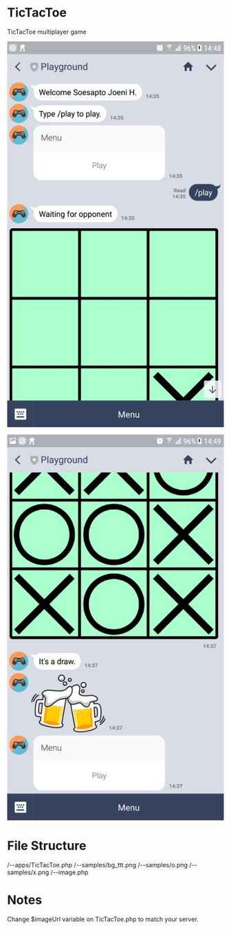 # TicTacToe
TicTacToe multiplayer game

![alt text](screenshot1.jpeg "ScreenShot")

![alt text](screenshot2.jpeg "ScreenShot")

# File Structure

/--apps/TicTacToe.php
/--samples/bg_ttt.png
/--samples/o.png
/--samples/x.png
/--image.php

# Notes

Change $imageUrl variable on TicTacToe.php to match your server. 